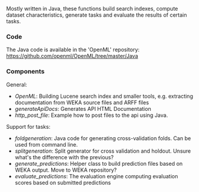Mostly written in Java, these functions build search indexes, compute dataset characteristics, generate tasks and evaluate the results of certain tasks.

### Code
The Java code is available in the 'OpenML' repository: https://github.com/openml/OpenML/tree/master/Java

### Components
General:
- *OpenML*: Building Lucene search index and smaller tools, e.g. extracting documentation from WEKA source files and ARFF files
- *generateApiDocs*: Generates API HTML Documentation
- *http_post_file*: Example how to post files to the api using Java.

Support for tasks:
- *foldgeneration*: Java code for generating cross-validation folds. Can be used from command line.
- *splitgeneration*: Split generator for cross validation and holdout. Unsure what's the difference with the previous?
- *generate_predictions*: Helper class to build prediction files based on WEKA output. Move to WEKA repository?
- *evaluate_predictions*: The evaluation engine computing evaluation scores based on submitted predictions

